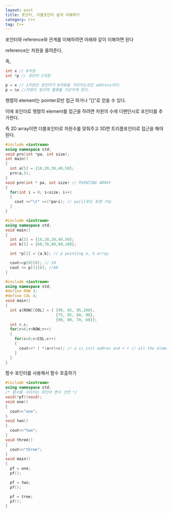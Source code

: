 ```yaml
---
layout: post
title: 포인터, 더블포인터 쉽게 이해하기
category: C++
tag: C++
---
```


포인터와 reference와 관계를 이해하려면 아래와 같이 이해하면 된다

reference는 차원을 올려준다.

즉,

```c++
int x // 0차원
int *p // 포인터 1차원

p = x // 1차원인 포인터가 0차원을 가리키는것은 address이다.
p = &x //차원이 맞으며 밸류를 가르키게 된다.
```

행렬의 element는 pointer로만 접근 하거나 "[]"로 얻을 수 있다.

이에 포인터로 행렬의 element를 접근을 하려면 차원의 수에 디펜던시로 포인터를 추가한다.

즉 2D array이면 더블포인터로 차원수를 맞춰주고 3D면 트리플포인터로 접근을 해야된다.

```c++
#include <iostream>
using namespace std;
void prn(int *pa, int size);
int main()
{
  int a[5] = {10,20,30,40,50};
  prn(a,5);
}
void prn(int * pa, int size) // POINTING ARRAY
{
  for(int i = 0; i<size; i++)
  {
    cout <<"\t" <<(*pa+i); // pa[i]로도 표현 가능
  }  
}
```

```c++
#include <iostream>
using namespace std;
void main()
{
  int a[5] = {10,20,30,40,50};
  int b[5] = {60,70,80,90,100};

  int *p[2] = {a,b}; // p pointing a, b array

  cout<<p[0][0]; // 10
  cout << p[1][0]; //60
}
```

```c++
#include <iostream>
using namespace std;
#define ROW 3;
#define COL 4;
void main()
{
  int a[ROW][COL] = { {90, 85, 95,100},
                      {75, 95, 80, 90},
                      {90, 80, 70, 60}};
  int r,c;
  for(r=0;r<ROW;r++)
  {
    for(c=0;c<COL;c++)
    {
      cout<<* ( *(a+r)+c); // a is init addres and + + // all the elements is 4 byte neighbors following previous one.
    }
  }
}
```

함수 포인터를 사용해서 함수 호출하기
```c++
#include <iostream>
using namespace std;
/* 함수를 가리키는 포인터 변수 선언 */
void(*pf)(void);
void one()
{
  cout<<"one";
}
void two()
{
  cout<<"two";
}
void three()
{
  cout<<"three";
}
void main()
{
  pf = one;
  pf();

  pf = two;
  pf();

  pf = tree;
  pf();
}

```
